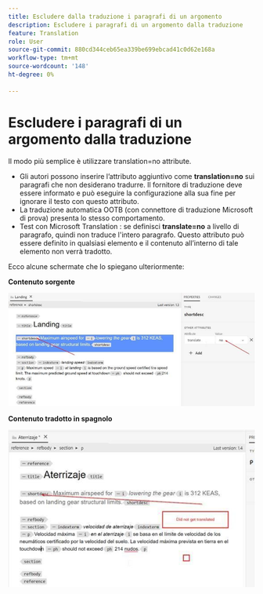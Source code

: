 ```yaml
---
title: Escludere dalla traduzione i paragrafi di un argomento
description: Escludere i paragrafi di un argomento dalla traduzione
feature: Translation
role: User
source-git-commit: 880cd344ceb65ea339be699ebcad41c0d62e168a
workflow-type: tm+mt
source-wordcount: '148'
ht-degree: 0%

---
```


# Escludere i paragrafi di un argomento dalla traduzione

Il modo più semplice è utilizzare translation=no attribute.

+ Gli autori possono inserire l’attributo aggiuntivo come **translation=no** sui paragrafi che non desiderano tradurre. Il fornitore di traduzione deve essere informato e può eseguire la configurazione alla sua fine per ignorare il testo con questo attributo.
+ La traduzione automatica OOTB (con connettore di traduzione Microsoft di prova) presenta lo stesso comportamento.
+ Test con Microsoft Translation : se definisci **translate=no** a livello di paragrafo, quindi non traduce l&#39;intero paragrafo. Questo attributo può essere definito in qualsiasi elemento e il contenuto all’interno di tale elemento non verrà tradotto.


Ecco alcune schermate che lo spiegano ulteriormente:

**Contenuto sorgente**

![Contenuto sorgente](assets/source-content.jpg)

**Contenuto tradotto in spagnolo**

![Contenuto tradotto in spagnolo](assets/trans-content.jpg)
